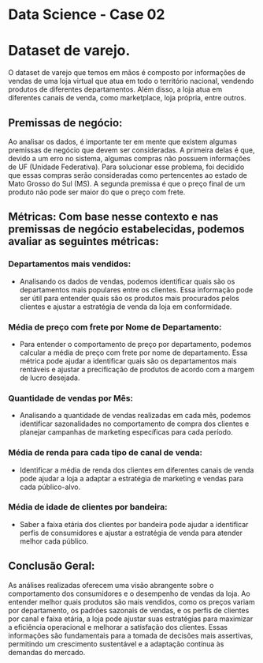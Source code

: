 # Data Science - Case 02

# Dataset de varejo.
O dataset de varejo que temos em mãos é composto por informações de vendas de uma loja virtual que atua em todo o território nacional, vendendo produtos de diferentes departamentos. Além disso, a loja atua em diferentes canais de venda, como marketplace, loja própria, entre outros.

## Premissas de negócio: 
Ao analisar os dados, é importante ter em mente que existem algumas premissas de negócio que devem ser consideradas. A primeira delas é que, devido a um erro no sistema, algumas compras não possuem informações de UF (Unidade Federativa). Para solucionar esse problema, foi decidido que essas compras serão consideradas como pertencentes ao estado de Mato Grosso do Sul (MS). A segunda premissa é que o preço final de um produto não pode ser maior do que o preço com frete.

## Métricas: Com base nesse contexto e nas premissas de negócio estabelecidas, podemos avaliar as seguintes métricas:
### Departamentos mais vendidos: 
- Analisando os dados de vendas, podemos identificar quais são os departamentos mais populares entre os clientes. Essa informação pode ser útil para entender quais são os produtos mais procurados pelos clientes e ajustar a estratégia de venda da loja em conformidade.
### Média de preço com frete por Nome de Departamento: 
- Para entender o comportamento de preço por departamento, podemos calcular a média de preço com frete por nome de departamento. Essa métrica pode ajudar a identificar quais são os departamentos mais rentáveis e ajustar a precificação de produtos de acordo com a margem de lucro desejada.
### Quantidade de vendas por Mês: 
- Analisando a quantidade de vendas realizadas em cada mês, podemos identificar sazonalidades no comportamento de compra dos clientes e planejar campanhas de marketing específicas para cada período.
### Média de renda para cada tipo de canal de venda:
- Identificar a média de renda dos clientes em diferentes canais de venda pode ajudar a loja a adaptar a estratégia de marketing e vendas para cada público-alvo.
### Média de idade de clientes por bandeira: 
- Saber a faixa etária dos clientes por bandeira pode ajudar a identificar perfis de consumidores e ajustar a estratégia de venda para atender melhor cada público.
## Conclusão Geral:
As análises realizadas oferecem uma visão abrangente sobre o comportamento dos consumidores e o desempenho de vendas da loja. Ao entender melhor quais produtos são mais vendidos, como os preços variam por departamento, os padrões sazonais de vendas, e os perfis de clientes por canal e faixa etária, a loja pode ajustar suas estratégias para maximizar a eficiência operacional e melhorar a satisfação dos clientes. Essas informações são fundamentais para a tomada de decisões mais assertivas, permitindo um crescimento sustentável e a adaptação contínua às demandas do mercado.
